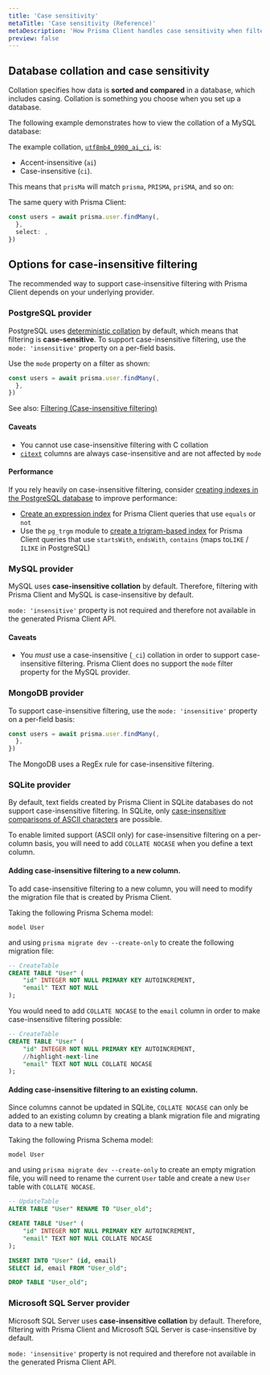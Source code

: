 ```yaml
---
title: 'Case sensitivity'
metaTitle: 'Case sensitivity (Reference)'
metaDescription: 'How Prisma Client handles case sensitivity when filtering and sorting.'
preview: false
---
```


## Database collation and case sensitivity

Collation specifies how data is **sorted and compared** in a database, which includes casing. Collation is something you choose when you set up a database.

The following example demonstrates how to view the collation of a MySQL database:

The example collation, [`utf8mb4_0900_ai_ci`](https://dev.mysql.com/doc/refman/8.0/en/charset-collation-names.html), is:

- Accent-insensitive (`ai`)
- Case-insensitive (`ci`).

This means that `prisMa` will match `prisma`, `PRISMA`, `priSMA`, and so on:

The same query with Prisma Client:

```ts
const users = await prisma.user.findMany(,
  },
  select: ,
})
```

## Options for case-insensitive filtering

The recommended way to support case-insensitive filtering with Prisma Client depends on your underlying provider.

### PostgreSQL provider

PostgreSQL uses [deterministic collation](https://www.postgresql.org/docs/current/collation.html#COLLATION-NONDETERMINISTIC) by default, which means that filtering is **case-sensitive**. To support case-insensitive filtering, use the `mode: 'insensitive'` property on a per-field basis.

Use the `mode` property on a filter as shown:

```ts highlight=5;normal
const users = await prisma.user.findMany(,
  },
})
```

See also: [Filtering (Case-insensitive filtering)](/orm/prisma-client/queries/filtering-and-sorting#case-insensitive-filtering)

#### Caveats

- You cannot use case-insensitive filtering with C collation
- [`citext`](https://www.postgresql.org/docs/12/citext.html) columns are always case-insensitive and are not affected by `mode`

#### Performance

If you rely heavily on case-insensitive filtering, consider [creating indexes in the PostgreSQL database](https://www.postgresql.org/docs/current/indexes.html) to improve performance:

- [Create an expression index](https://www.postgresql.org/docs/current/indexes-expressional.html) for Prisma Client queries that use `equals` or `not`
- Use the `pg_trgm` module to [create a trigram-based index](https://www.postgresql.org/docs/12/pgtrgm.html#id-1.11.7.40.7) for Prisma Client queries that use `startsWith`, `endsWith`, `contains` (maps to`LIKE` / `ILIKE` in PostgreSQL)

### MySQL provider

MySQL uses **case-insensitive collation** by default. Therefore, filtering with Prisma Client and MySQL is case-insensitive by default.

`mode: 'insensitive'` property is not required and therefore not available in the generated Prisma Client API.

#### Caveats

- You _must_ use a case-insensitive (`_ci`) collation in order to support case-insensitive filtering. Prisma Client does no support the `mode` filter property for the MySQL provider.

### MongoDB provider

To support case-insensitive filtering, use the `mode: 'insensitive'` property on a per-field basis:

```ts highlight=5;normal
const users = await prisma.user.findMany(,
  },
})
```

The MongoDB uses a RegEx rule for case-insensitive filtering.

### SQLite provider

By default, text fields created by Prisma Client in SQLite databases do not support case-insensitive filtering. In SQLite, only [case-insensitive comparisons of ASCII characters](https://www.sqlite.org/faq.html#q18) are possible.

To enable limited support (ASCII only) for case-insensitive filtering on a per-column basis, you will need to add `COLLATE NOCASE` when you define a text column.

#### Adding case-insensitive filtering to a new column.

To add case-insensitive filtering to a new column, you will need to modify the migration file that is created by Prisma Client.

Taking the following Prisma Schema model:

```prisma
model User 
```

and using `prisma migrate dev --create-only` to create the following migration file:

```sql
-- CreateTable
CREATE TABLE "User" (
    "id" INTEGER NOT NULL PRIMARY KEY AUTOINCREMENT,
    "email" TEXT NOT NULL
);
```

You would need to add `COLLATE NOCASE` to the `email` column in order to make case-insensitive filtering possible:

```sql
-- CreateTable
CREATE TABLE "User" (
    "id" INTEGER NOT NULL PRIMARY KEY AUTOINCREMENT,
    //highlight-next-line
    "email" TEXT NOT NULL COLLATE NOCASE
);
```

#### Adding case-insensitive filtering to an existing column.

Since columns cannot be updated in SQLite, `COLLATE NOCASE` can only be added to an existing column by creating a blank migration file and migrating data to a new table.

Taking the following Prisma Schema model:

```prisma
model User 
```

and using `prisma migrate dev --create-only` to create an empty migration file, you will need to rename the current `User` table and create a new `User` table with `COLLATE NOCASE`.

```sql
-- UpdateTable
ALTER TABLE "User" RENAME TO "User_old";

CREATE TABLE "User" (
    "id" INTEGER NOT NULL PRIMARY KEY AUTOINCREMENT,
    "email" TEXT NOT NULL COLLATE NOCASE
);

INSERT INTO "User" (id, email)
SELECT id, email FROM "User_old";

DROP TABLE "User_old";
```

### Microsoft SQL Server provider

Microsoft SQL Server uses **case-insensitive collation** by default. Therefore, filtering with Prisma Client and Microsoft SQL Server is case-insensitive by default.

`mode: 'insensitive'` property is not required and therefore not available in the generated Prisma Client API.